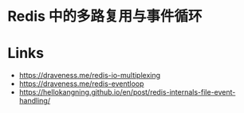 # Redis 中的多路复用与事件循环

# Links

- https://draveness.me/redis-io-multiplexing
- https://draveness.me/redis-eventloop
- https://hellokangning.github.io/en/post/redis-internals-file-event-handling/
